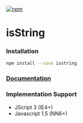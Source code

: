 [![npm](https://img.shields.io/npm/dm/isstring.svg)]()

# isString

### Installation
```sh
npm install --save isstring
```

### [Documentation](http://isstring.surge.sh/)

### Implementation Support
- JScript 3 (IE4+)
- Javascript 1.5 (NN6+)
